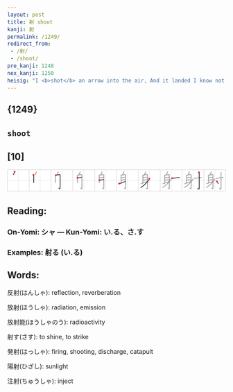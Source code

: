 ```yaml
---
layout: post
title: 射 shoot
kanji: 射
permalink: /1249/
redirect_from:
 - /射/
 - /shoot/
pre_kanji: 1248
nex_kanji: 1250
heisig: "I <b>shot</b> an arrow into the air, And it landed I know not where" goes the poem. (The poor poet obviously loses a lot of arrows.) This kanji, however, tells us where it did land. Its elements: <i>somebody</i> . . . <i>glued to</i>.
---
```


## {1249}

## `shoot`

## [10]

<div class="stroke"><img src="../images/E5B084.png" /></div>

## Reading:

### On-Yomi: シャ &mdash; Kun-Yomi: い.る、さ.す

### Examples: 射る (い.る)

## Words:

反射(はんしゃ): reflection, reverberation

放射(ほうしゃ): radiation, emission

放射能(ほうしゃのう): radioactivity

射す(さす): to shine, to strike

発射(はっしゃ): firing, shooting, discharge, catapult

陽射(ひざし): sunlight

注射(ちゅうしゃ): inject
